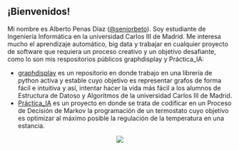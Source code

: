 ## ¡Bienvenidos!

Mi nombre es Alberto Penas Díaz ([@seniorbeto](https://github.com/seniorbeto)). Soy estudiante de Ingeniería Informática en la universidad Carlos III de Madrid.
Me interesa mucho el aprendizaje automático, big data y trabajar en cualquier proyecto de software que requiera un proceso creativo y un objetivo desafiante, como lo son mis respositorios
públicos graphdisplay y Práctica_IA:
+ [graphdisplay](https://github.com/seniorbeto/graphdisplay) es un repositorio en donde trabajo en una librería de python activa y estable cuyo objetivo es representar grafos de forma 
fácil e intuitiva y así, intentar hacer la vida más fácil a los alumnos de Estructura de Datoso y Algoritmos de la universidad Carlos III de Madrid.
+ [Práctica_IA](https://github.com/seniorbeto/Practica_IA) es un proyecto en donde se trata de codificar en un Proceso de Decisión de Markov la programación de un termostato cuyo objetivo 
es optimizar al máximo posible la regulación de la temperatura en una estancia. 

<p align="center">
  <img src="https://capsule-render.vercel.app/api?type=waving&color=039dfc&height=65&section=footer"/>
</p>
